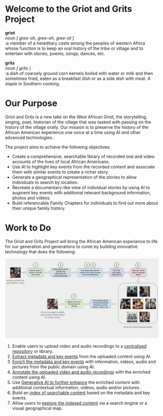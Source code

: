 # Welcome to the Griot and Grits Project

**griot**  
noun <em> \[ gree-oh, gree-oh, gree-ot \] </em>  
:a member of a hereditary caste among the peoples of western Africa whose function is to keep an oral history of the tribe or village and to entertain with stories, poems, songs, dances, etc.  

**grits**  
noun <em> \[ grits \] </em>  
:a dish of coarsely ground corn kernels boiled with water or milk and then sometimes fried, eaten as a breakfast dish or as a side dish with meat. A staple in Southern cooking.

# Our Purpose
Griot and Grits is a new take on the West African Griot, the storytelling, singing, poet, historian of the village that was tasked with passing on the history of the village orally.  Our mission is to preserve the history of the African American experience one voice at a time using AI and other advanced technologies.  

The project aims to achieve the following objectives:  
+ Create a comprehensive, searchable library of recorded oral and video accounts of the lives of local African Americans.
+ Use AI to highlight key events from the recorded content and associate them with similar events to create a richer story.
+ Generate a geographical representation of the stories to allow individuals to search by location.
+ Recreate a documentary-like view of individual stories by using AI to augment key events with additional relevant background information, photos and videos.
+ Build referencable Family Chapters for individuals to find out more about their unique family history.

# Work to Do  

The Griot and Grits Project will bring the African American experience to life for our generation and generations to come by building innovative technology that does the following:

![alt Griot and Grits Workflow](content/griot-and-grits.png "Griot and Grits Workflow")  

1. Enable users to upload video and audio recordings to a [centralized repository](1-content-upload-storage/) or library.
2. [Extract metadata and key events](2-metadata-key-events-extraction/) from the uploaded content using AI.
3. [Enrich the metadata and key events](3-metadata-key-events-enrichment/) with information, videos, audio and pictures from the public domain using AI.
4. [Annotate the uploaded video and audio recordings](4-original-content-annotator/) with the enriched content using AI.
5. Use [Generative AI to further enhance](5-gen-ai-enrichment/) the enriched content with additional contextual information, videos, audio and/or pictures.
6. Build an [index of searchable content](6-searchable-catalog-builder/) based on the metadata and key events.
7. Allow users to [explore the indexed content](7-catalog-explorer/) via a search engine or a visual geographical map.
